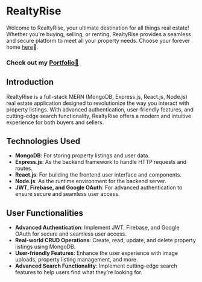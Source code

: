 # RealtyRise

Welcome to RealtyRise, your ultimate destination for all things real estate! Whether you're buying, selling, or renting, RealtyRise provides a seamless and secure platform to meet all your property needs. Choose your forever home [here](https://realtyrise.onrender.com/)🏡.

### Check out my [Portfolio💜](https://aaliyahm-portfolio.netlify.app/)

## Introduction

RealtyRise is a full-stack MERN (MongoDB, Express.js, React.js, Node.js) real estate application designed to revolutionize the way you interact with property listings. With advanced authentication, user-friendly features, and cutting-edge search functionality, RealtyRise offers a modern and intuitive experience for both buyers and sellers.

## Technologies Used

- **MongoDB**: For storing property listings and user data.
- **Express.js**: As the backend framework to handle HTTP requests and routes.
- **React.js**: For building the frontend user interface and components.
- **Node.js**: As the runtime environment for the backend server.
- **JWT, Firebase, and Google OAuth**: For advanced authentication to ensure secure and seamless user access.
  
## User Functionalities

- **Advanced Authentication**: Implement JWT, Firebase, and Google OAuth for secure and seamless user access.
- **Real-world CRUD Operations**: Create, read, update, and delete property listings using MongoDB.
- **User-friendly Features**: Enhance the user experience with image uploads, property listing management, and more.
- **Advanced Search Functionality**: Implement cutting-edge search features to help users find what they're looking for.
